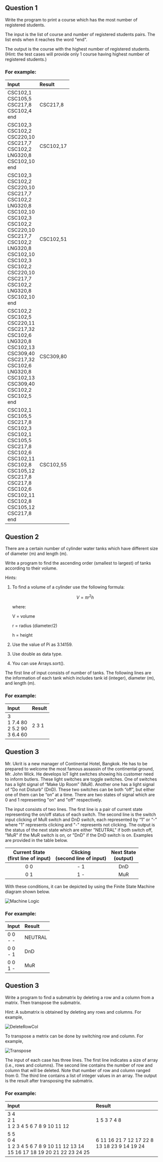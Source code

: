 ## Question 1
Write the program to print a course which has the most number of registered students.

The input is the list of course and number of registered students pairs. The list ends when it reaches the word "end".

The output is the course with the highest number of registered students. (Hint: the test cases will provide only 1 course having highest number of registered students.)
### For example:
| **Input**     | **Result** |
|:--------------|:-----------|
| CSC102,1 <br> CSC105,5 <br> CSC217,8 <br> CSC102,4 <br> end| CSC217,8 |
| CSC102,3 <br> CSC102,2 <br> CSC220,10 <br> CSC217,7 <br> CSC102,2 <br> LNG320,8 <br> CSC102,10 <br> end|CSC102,17|
|CSC102,3 <br> CSC102,2 <br> CSC220,10 <br> CSC217,7 <br> CSC102,2 <br> LNG320,8 <br> CSC102,10 <br> CSC102,3 <br> CSC102,2 <br> CSC220,10 <br> CSC217,7 <br> CSC102,2 <br> LNG320,8 <br> CSC102,10 <br> CSC102,3 <br> CSC102,2 <br> CSC220,10 <br> CSC217,7 <br> CSC102,2 <br> LNG320,8 <br> CSC102,10 <br> end|CSC102,51|
|CSC102,2 <br> CSC102,5 <br> CSC220,11 <br> CSC217,32 <br> CSC102,6 <br> LNG320,8 <br> CSC102,13 <br> CSC309,40 <br> CSC217,32 <br> CSC102,6 <br> LNG320,8 <br> CSC102,13 <br> CSC309,40 <br> CSC102,2 <br> CSC102,5 <br> end|CSC309,80|
|CSC102,1 <br> CSC105,5 <br> CSC217,8 <br> CSC102,3 <br> CSC102,1 <br> CSC105,5 <br> CSC217,8 <br> CSC102,6 <br> CSC102,11 <br> CSC102,8 <br> CSC105,12 <br> CSC217,8 <br> CSC217,8 <br> CSC102,6 <br> CSC102,11 <br> CSC102,8 <br> CSC105,12 <br> CSC217,8 <br> end|CSC102,55|

## Question 2
There are a certain number of cylinder water tanks which have different size of diameter (m) and length (m).

Write a program to find the ascending order (smallest to largest) of tanks according to their volume.

Hints:

1. To find a volume of a cylinder use the following formula:

    ```math
    V = \pi r^2 h
    ```


    where:

    V = volume

    r = radius (diameter/2)

    h = height

2. Use the value of Pi as 3.14159.

3. Use double as data type.

4. You can use Arrays.sort().

The first line of input consists of number of tanks. The following lines are the information of each tank which includes tank id (integer), diameter (m), and length (m).

### For example:
| **Input**     | **Result** |
|:--------------|:-----------|
| 3 <br> 1 7.4 80 <br> 2 5.2 90 <br> 3 6.4 60 | 2 3 1 |

## Question 3
Mr. Ukrit is a new manager of Continental Hotel, Bangkok. He has to be prepared to welcome the most famous assassin of the continental ground, Mr. John Wick. He develops IoT light switches showing his customer need to inform butlers. These light switches are toggle switches. One of switches has a light signal of “Make Up Room” (MuR). Another one has a light signal of “Do not Disturb” (DnD). These two switches can be both “off”, but either one of them can be “on” at a time. There are two states of signal which are 0 and 1 representing "on" and "off" respectively. 

The input consists of two lines. The first line is a pair of current state representing the on/off status of each switch. The second line is the switch input clicking of MuR switch and DnD switch, each represented by “1” or “-” where "1" represents clicking and "-" represents not clicking. The output is the status of the next state which are either "NEUTRAL" if both switch off, "MuR" if the MuR switch is on, or "DnD" if the DnD switch is on. Examples are provided in the table below.

|Current State<br>(first line of input)|Clicking<br>(second line of input)|Next State<br>(output)|
|:-------------:|:-----------:|:-----------:|
| 0 0 | - 1 | DnD |
| 0 1 | 1 - | MuR |

With these conditions, it can be depicted by using the Finite State Machine diagram shown below.

![Machine Logic](finiteStateMachineImage.png)

### For example:
| **Input**     | **Result** |
|:--------------|:-----------|
| 0 0 <br> - -| NEUTRAL |
| 0 0 <br> - 1| DnD |
| 0 0 <br> 1 -| MuR |

## Question 3
Write a program to find a submatrix by deleting a row and a column from a matrix. Then transpose the submatrix.

Hint: A submatrix is obtained by deleting any rows and columns. For example,

![DeleteRowCol](transposeSubmatrix1.JPG)

To transpose a metrix can be done by switching row and column. For example,

![Transpose](transposeSubmatrix2.JPG)

The input of each case has three lines. The first line indicates a size of array (i.e., rows and columns). The second line contains the number of row and column that will be deleted. Note that number of row and column ranged from 0. The third line contains a list of integer values in an array. The output is the result after transposing the submatrix.
### For example:
| **Input**     | **Result** |
|:--------------|:-----------|
| 3 4<br>2 1<br>1 2 3 4 5 6 7 8 9 10 11 12 | 1 5 3 7 4 8 |
| 5 5<br>0 4<br>1 2 3 4 5 6 7 8 9 10 11 12 13 14 15 16 17 18 19 20 21 22 23 24 25|6 11 16 21 7 12 17 22 8 13 18 23 9 14 19 24|

